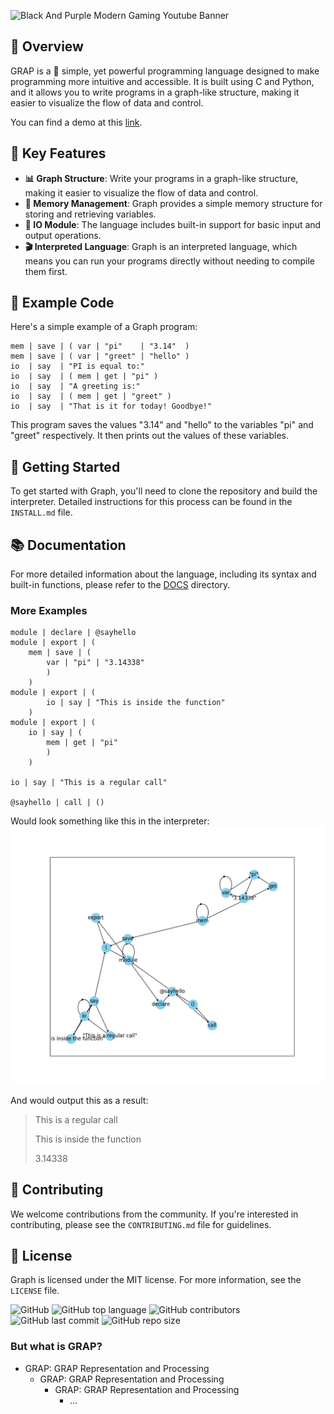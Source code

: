 ![Black And Purple Modern Gaming Youtube Banner](https://github.com/velocitatem/GRAP/assets/60182044/1727c3f9-33c2-4807-8cd5-4b1ecb19719e)

## 🚀 Overview
GRAP is a 🎉 simple, yet powerful programming language designed to make programming more intuitive and accessible. It is built using C and Python, and it allows you to write programs in a graph-like structure, making it easier to visualize the flow of data and control.

You can find a demo at this [link](https://g-rap.netlify.app/graph).

## 🌟 Key Features
- **📊 Graph Structure**: Write your programs in a graph-like structure, making it easier to visualize the flow of data and control.
- **💾 Memory Management**: Graph provides a simple memory structure for storing and retrieving variables.
- **📢 IO Module**: The language includes built-in support for basic input and output operations.
- **🎬 Interpreted Language**: Graph is an interpreted language, which means you can run your programs directly without needing to compile them first.

## 📜 Example Code
Here's a simple example of a Graph program:

```grap
mem | save | ( var | "pi"    | "3.14"  )
mem | save | ( var | "greet" | "hello" )
io  | say  | "PI is equal to:"
io  | say  | ( mem | get | "pi" )
io  | say  | "A greeting is:"
io  | say  | ( mem | get | "greet" )
io  | say  | "That is it for today! Goodbye!"
```

This program saves the values "3.14" and "hello" to the variables "pi" and "greet" respectively. It then prints out the values of these variables.

## 🚀 Getting Started
To get started with Graph, you'll need to clone the repository and build the interpreter. Detailed instructions for this process can be found in the `INSTALL.md` file.

## 📚 Documentation
For more detailed information about the language, including its syntax and built-in functions, please refer to the [DOCS](./DOCS) directory.

### More Examples

```grap
module | declare | @sayhello
module | export | (
    mem | save | (
        var | "pi" | "3.14338"
        )
    )
module | export | (
        io | say | "This is inside the function"
    )
module | export | (
    io | say | (
        mem | get | "pi"
        )
    )

io | say | "This is a regular call"

@sayhello | call | ()
```

Would look something like this in the interpreter:
![moduleimage](./demos/module.png)

And would output this as a result:
> This is a regular call 
> 
> This is inside the function
> 
> 3.14338



## 🤝 Contributing
We welcome contributions from the community. If you're interested in contributing, please see the `CONTRIBUTING.md` file for guidelines.

## 📄 License
Graph is licensed under the MIT license. For more information, see the `LICENSE` file.

![GitHub](https://img.shields.io/github/license/velocitatem/programming-language-in-c)
![GitHub top language](https://img.shields.io/github/languages/top/velocitatem/programming-language-in-c)
![GitHub contributors](https://img.shields.io/github/contributors/velocitatem/programming-language-in-c)
![GitHub last commit](https://img.shields.io/github/last-commit/velocitatem/programming-language-in-c)
![GitHub repo size](https://img.shields.io/github/repo-size/velocitatem/programming-language-in-c)


### But what is GRAP?
+ GRAP: GRAP Representation and Processing
    + GRAP: GRAP Representation and Processing
        + GRAP: GRAP Representation and Processing
            + ...
